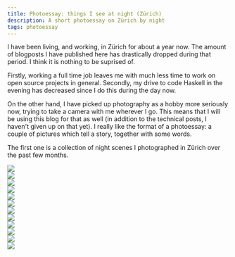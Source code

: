 ```yaml
---
title: Photoessay: things I see at night (Zürich)
description: A short photoessay on Zürich by night
tags: photoessay
---
```


I have been living, and working, in Zürich for about a year now. The amount of
blogposts I have published here has drastically dropped during that period. I
think it is nothing to be suprised of.

Firstly, working a full time job leaves me with much less time to work on open
source projects in general. Secondly, my drive to code Haskell in the evening
has decreased since I do this during the day now.

On the other hand, I have picked up photography as a hobby more seriously now,
trying to take a camera with me wherever I go. This means that I will be using
this blog for that as well (in addition to the technical posts, I haven't given
up on that yet). I really like the format of a photoessay: a couple of pictures
which tell a story, together with some words.

The first one is a collection of night scenes I photographed in Zürich over the
past few months.

<div class="figure flickr">
<a href="http://www.flickr.com/photos/jaspervdj/13928777754/">
<img src="/images/2014-09-06-viadukt-i.jpg">
</a>
</div>

<div class="figure flickr">
<a href="http://www.flickr.com/photos/jaspervdj/14382425236/">
<img src="/images/2014-09-06-hardbrucke-ii.jpg">
</a>
</div>

<div class="figure flickr">
<a href="http://www.flickr.com/photos/jaspervdj/14395990272/">
<img src="/images/2014-09-06-josefstrasse-i.jpg">
</a>
</div>

<div class="figure flickr">
<a href="http://www.flickr.com/photos/jaspervdj/13746203333/">
<img src="/images/2014-09-06-escher-wyss-platz-i.jpg">
</a>
</div>

<div class="figure flickr">
<a href="http://www.flickr.com/photos/jaspervdj/13936523868/">
<img src="/images/2014-09-06-langstrasse-iii.jpg">
</a>
</div>

<div class="figure flickr">
<a href="http://www.flickr.com/photos/jaspervdj/14282863805/">
<img src="/images/2014-09-06-viadukt-ii.jpg">
</a>
</div>

<div class="figure flickr">
<a href="http://www.flickr.com/photos/jaspervdj/14420825996/">
<img src="/images/2014-09-06-bahnhofstrasse-i.jpg">
</a>
</div>

<div class="figure flickr">
<a href="http://www.flickr.com/photos/jaspervdj/14791295459/">
<img src="/images/2014-09-06-ankerstrasse-i.jpg">
</a>
</div>

<div class="figure flickr">
<a href="http://www.flickr.com/photos/jaspervdj/13577888764/">
<img src="/images/2014-09-06-langstrasse-i.jpg">
</a>
</div>

<div class="figure flickr">
<a href="http://www.flickr.com/photos/jaspervdj/14029911171/">
<img src="/images/2014-09-06-neumarkt-ii.jpg">
</a>
</div>

<div class="figure flickr">
<a href="http://www.flickr.com/photos/jaspervdj/13990625808/">
<img src="/images/2014-09-06-sihlpromenade-i.jpg">
</a>
</div>

<div class="figure flickr">
<a href="http://www.flickr.com/photos/jaspervdj/14327854997/">
<img src="/images/2014-09-06-stauffacher-i.jpg">
</a>
</div>
